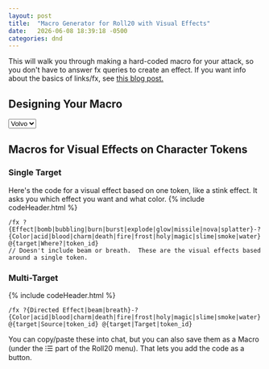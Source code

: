 ```yaml
---
layout: post
title:  "Macro Generator for Roll20 with Visual Effects"
date:   2026-06-08 18:39:18 -0500
categories: dnd
---
```


This will walk you through making a hard-coded macro for your attack, so you don't have to answer fx queries to create an effect.  If you want info about the basics of links/fx, see [this blog post.](https://jkeneda.github.io/dnd/2022/12/10/Roll20.html)

## Designing Your Macro

<select name="cars" id="cars">
    <option value="volvo">Volvo</option>
    <option value="saab">Saab</option>
    <option value="opel">Opel</option>
    <option value="audi">Audi</option>
  </select>

## Macros for Visual Effects on Character Tokens

### Single Target
Here's the code for a visual effect based on one token, like a stink effect.  It asks you which effect you want and what color.
{% include codeHeader.html %}
```
/fx ?{Effect|bomb|bubbling|burn|burst|explode|glow|missile|nova|splatter}-?{Color|acid|blood|charm|death|fire|frost|holy|magic|slime|smoke|water} @{target|Where?|token_id}
// Doesn't include beam or breath.  These are the visual effects based around a single token.
```
### Multi-Target
{% include codeHeader.html %}
```
/fx ?{Directed Effect|beam|breath}-?{Color|acid|blood|charm|death|fire|frost|holy|magic|slime|smoke|water} @{target|Source|token_id} @{target|Target|token_id}
```
You can copy/paste these into chat, but you can also save them as a Macro (under the ⁝☰ part of the Roll20 menu).  That lets you add the code as a button.

<script src="/assets/scripts/copyCode.js"></script>